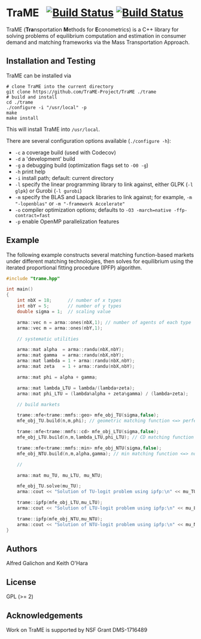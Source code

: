 # TraME &nbsp; [![Build Status](https://travis-ci.org/TraME-Project/TraME.svg)](https://travis-ci.org/TraME-Project/TraME) [![Build Status](https://codecov.io/github/TraME-Project/TraME/coverage.svg?branch=master)](https://codecov.io/github/TraME-Project/TraME?branch=master)

<!-- ## Overview -->

TraME (**Tra**nsportation **M**ethods for **E**conometrics) is a C++ library for 
solving problems of equilibrium computation and estimation in consumer 
demand and matching frameworks via the Mass Transportation Approach.

## Installation and Testing

TraME can be installed via
```
# clone TraME into the current directory
git clone https://github.com/TraME-Project/TraME ./trame
# build and install
cd ./trame
./configure -i "/usr/local" -p
make
make install
```

This will install TraME into `/usr/local`.

There are several configuration options available (`./configure -h`):
* `-c` a coverage build (used with Codecov)
* `-d` a 'development' build
* `-g` a debugging build (optimization flags set to `-O0 -g`)
* `-h` print help
* `-i` install path; default: current directory
* `-l` specify the linear programming library to link against, either GLPK (`-l glpk`) or Gurobi (`-l gurobi`)
* `-m` specify the BLAS and Lapack libraries to link against; for example, `-m "-lopenblas"` or `-m "-framework Accelerate"`
* `-o` compiler optimization options; defaults to `-O3 -march=native -ffp-contract=fast`
* `-p` enable OpenMP parallelization features

## Example

The following example constructs several matching function-based markets under different matching technologies, then solves for equilibrium using the iterated proportional fitting procedure (IPFP) algorithm.

``` cpp
#include "trame.hpp"

int main()
{
    int nbX = 18;      // number of x types
    int nbY = 5;       // number of y types
    double sigma = 1;  // scaling value

    arma::vec n = arma::ones(nbX,1); // number of agents of each type
    arma::vec m = arma::ones(nbY,1);

    // systematic utilities

    arma::mat alpha  = arma::randu(nbX,nbY);
    arma::mat gamma  = arma::randu(nbX,nbY);
    arma::mat lambda = 1 + arma::randu(nbX,nbY);
    arma::mat zeta   = 1 + arma::randu(nbX,nbY);

    arma::mat phi = alpha + gamma;

    arma::mat lambda_LTU = lambda/(lambda+zeta);
    arma::mat phi_LTU = (lambda%alpha + zeta%gamma) / (lambda+zeta);

    // build markets

    trame::mfe<trame::mmfs::geo> mfe_obj_TU(sigma,false);
    mfe_obj_TU.build(n,m,phi); // geometric matching function <=> perfectly transferable utility

    trame::mfe<trame::mmfs::cd> mfe_obj_LTU(sigma,false);
    mfe_obj_LTU.build(n,m,lambda_LTU,phi_LTU); // CD matching function <=> linearly transferable utility

    trame::mfe<trame::mmfs::min> mfe_obj_NTU(sigma,false);
    mfe_obj_NTU.build(n,m,alpha,gamma); // min matching function <=> non-transferable utility

    //

    arma::mat mu_TU, mu_LTU, mu_NTU;

    mfe_obj_TU.solve(mu_TU);
    arma::cout << "Solution of TU-logit problem using ipfp:\n" << mu_TU << arma::endl;

    trame::ipfp(mfe_obj_LTU,mu_LTU);
    arma::cout << "Solution of LTU-logit problem using ipfp:\n" << mu_LTU << arma::endl;

    trame::ipfp(mfe_obj_NTU,mu_NTU);
    arma::cout << "Solution of NTU-logit problem using ipfp:\n" << mu_NTU << arma::endl;
}
```

## Authors

Alfred Galichon and Keith O'Hara

## License

GPL (>= 2) 

## Acknowledgements

Work on TraME is supported by NSF Grant DMS-1716489

